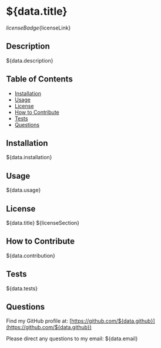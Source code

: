# ${data.title}
${licenseBadge}${licenseLink}

## Description
${data.description}

## Table of Contents

- [Installation](#installation)
- [Usage](#usage)
- [License](#license)
- [How to Contribute ](#contribute)
- [Tests](#tests)
- [Questions](#questions)

## Installation
${data.installation}

## Usage
${data.usage}

## License
${data.title} ${licenseSection}

## How to Contribute <a id="contribute"></a>
${data.contribution}

## Tests
${data.tests}

## Questions
Find my GitHub profile at: [https://github.com/${data.github}](https://github.com/${data.github})

Please direct any questions to my email: ${data.email}
